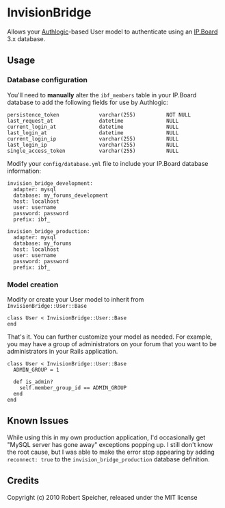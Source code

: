 # InvisionBridge

Allows your [Authlogic](http://github.com/binarylogic/authlogic)-based User model to authenticate using an [IP.Board](http://www.invisionpower.com/) 3.x database.

## Usage

### Database configuration

You'll need to **manually** alter the `ibf_members` table in your IP.Board database to
add the following fields for use by Authlogic:

    persistence_token             varchar(255)          NOT NULL
    last_request_at               datetime              NULL
    current_login_at              datetime              NULL
    last_login_at                 datetime              NULL
    current_login_ip              varchar(255)          NULL
    last_login_ip                 varchar(255)          NULL
    single_access_token           varchar(255)          NULL

Modify your `config/database.yml` file to include your IP.Board database information:

    invision_bridge_development:
      adapter: mysql
      database: my_forums_development
      host: localhost
      user: username
      password: password
      prefix: ibf_

    invision_bridge_production:
      adapter: mysql
      database: my_forums
      host: localhost
      user: username
      password: password
      prefix: ibf_

### Model creation

Modify or create your User model to inherit from `InvisionBridge::User::Base`

    class User < InvisionBridge::User::Base
    end

That's it. You can further customize your model as needed. For example, you may
have a group of administrators on your forum that you want to be administrators
in your Rails application.

    class User < InvisionBridge::User::Base
      ADMIN_GROUP = 1

      def is_admin?
        self.member_group_id == ADMIN_GROUP
      end
    end

## Known Issues

While using this in my own production application, I'd occasionally get "MySQL
server has gone away" exceptions popping up. I still don't know the root cause,
but I was able to make the error stop appearing by adding `reconnect: true` to the
`invision_bridge_production` database definition.

## Credits

Copyright (c) 2010 Robert Speicher, released under the MIT license